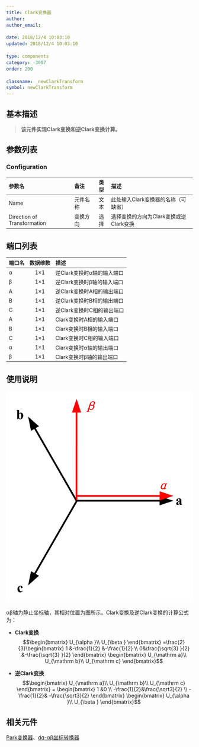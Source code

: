 ```yaml
---
title: Clark变换器
author: 
author_email:

date: 2018/12/4 10:03:10
updated: 2018/12/4 10:03:10

type: components
category: -3007
order: 200

classname: _newClarkTransform
symbol: newClarkTransform
---
```

## 基本描述


> **该元件实现Clark变换和逆Clark变换计算。**

## 参数列表
### Configuration
| 参数名                      | 备注     | 类型  | 描述                                   |
| :-------------------------- | :------- | :---: | :------------------------------------- |
| Name                        | 元件名称 | 文本  | 此处输入Clark变换器的名称（可缺省）    |
| Direction of Transformation | 变换方向 | 选择  | 选择变换的方向为Clark变换或逆Clark变换 |


## 端口列表

| 端口名 | 数据维数 | 描述                       |
| :----- | :------: | :------------------------- |
| α      |   1×1    | 逆Clark变换时α轴的输入端口 |
| β      |   1×1    | 逆Clark变换时β轴的输入端口 |
| A      |   1×1    | 逆Clark变换时A相的输出端口 |
| B      |   1×1    | 逆Clark变换时B相的输出端口 |
| C      |   1×1    | 逆Clark变换时C相的输出端口 |
| A      |   1×1    | Clark变换时A相的输入端口   |
| B      |   1×1    | Clark变换时B相的输入端口   |
| C      |   1×1    | Clark变换时C相的输入端口   |
| α      |   1×1    | Clark变换时α轴的输出端口   |
| β      |   1×1    | Clark变换时β轴的输出端口   |

## 使用说明

![坐标位置](./ClarkTransform2.jpg )

αβ轴为静止坐标轴，其相对位置为图所示。Clark变换及逆Clark变换的计算公式为：
 + **Clark变换**
$$\begin{bmatrix}
U_{\alpha }\\ 
U_{\beta }
\end{bmatrix}
=\frac{2}{3}\begin{bmatrix}
1 &-\frac{1}{2}  &-\frac{1}{2} \\ 
 0&\frac{\sqrt{3} }{2}  &-\frac{\sqrt{3} }{2} 
\end{bmatrix}
\begin{bmatrix}
U_{\mathrm a}\\ 
U_{\mathrm b}\\ 
U_{\mathrm c}
\end{bmatrix}$$

+ **逆Clark变换**
$$\begin{bmatrix}
U_{\mathrm a}\\ 
U_{\mathrm b}\\ 
U_{\mathrm c}
\end{bmatrix}
=
\begin{bmatrix}
1 &0 \\ 
 -\frac{1}{2}&\frac{\sqrt3}{2} \\ 
 -\frac{1}{2}& -\frac{\sqrt3}{2}
\end{bmatrix}
\begin{bmatrix}
U_{\alpha }\\ 
U_{\beta }
\end{bmatrix}$$

## 相关元件

[Park变换器](../ParkTransform/index.md)、[dq-αβ坐标转换器](../XYtoDQ/index.md)
